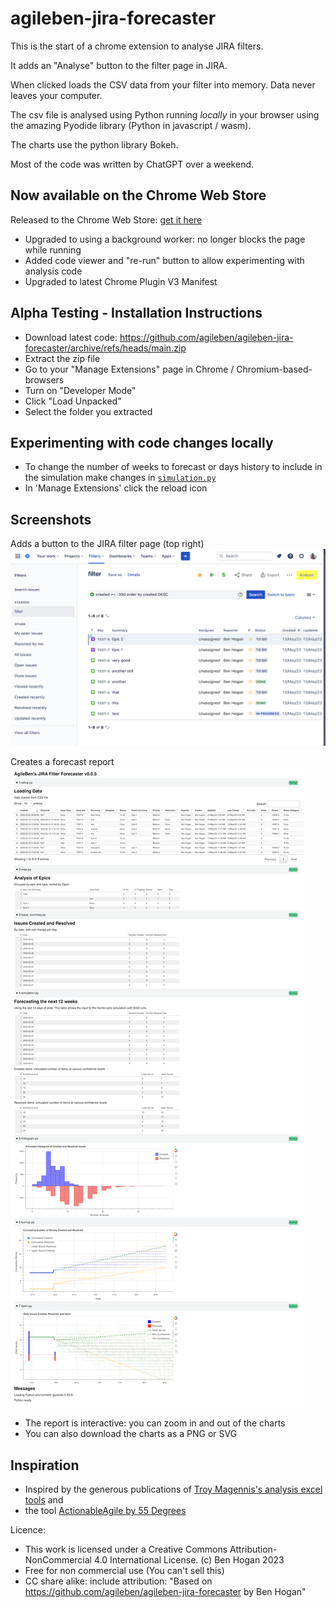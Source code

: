 # agileben-jira-forecaster

This is the start of a chrome extension to analyse JIRA filters. 

It adds an "Analyse" button to the filter page in JIRA. 

When clicked loads the CSV data from your filter into memory. Data never leaves your computer.

The csv file is analysed using Python running *locally* in your browser using the amazing Pyodide library (Python in javascript / wasm).

The charts use the python library Bokeh.

Most of the code was written by ChatGPT over a weekend.

## Now available on the Chrome Web Store

Released to the Chrome Web Store: [get it here](https://chrome.google.com/webstore/detail/agileben-jira-filter-fore/ibnaoiepdopjpbpmelhlhdbopicfjgfo)

- Upgraded to using a background worker: no longer blocks the page while running
- Added code viewer and "re-run" button to allow experimenting with analysis code
- Upgraded to latest Chrome Plugin V3 Manifest

## Alpha Testing - Installation Instructions

- Download latest code: https://github.com/agileben/agileben-jira-forecaster/archive/refs/heads/main.zip
- Extract the zip file
- Go to your "Manage Extensions" page in Chrome / Chromium-based-browsers
- Turn on "Developer Mode"
- Click "Load Unpacked"
- Select the folder you extracted

## Experimenting with code changes locally
- To change the number of weeks to forecast or days history to include in the simulation make changes in [```simulation.py```](https://github.com/agileben/agileben-jira-forecaster/blob/3064ccef822f2af1e3db0574fa24dd84f7aba1a4/4-simulation.py#L25) 
- In 'Manage Extensions' click the reload icon

## Screenshots

Adds a button to the JIRA filter page (top right)
![Adds a button](button.png)

Creates a forecast report
![Creates a Report](full-report.png)
- The report is interactive: you can zoom in and out of the charts
- You can also download the charts as a PNG or SVG


## Inspiration
- Inspired by the generous publications of [Troy Magennis's analysis excel tools](https://github.com/FocusedObjective/FocusedObjective.Resources) and 
- the tool [ActionableAgile by 55 Degrees](https://actionableagile.com/)

Licence:
- This work is licensed under a Creative Commons Attribution-NonCommercial 4.0 International License. (c) Ben Hogan 2023
- Free for non commercial use (You can't sell this)
- CC share alike: include attribution: "Based on https://github.com/agileben/agileben-jira-forecaster by Ben Hogan"



